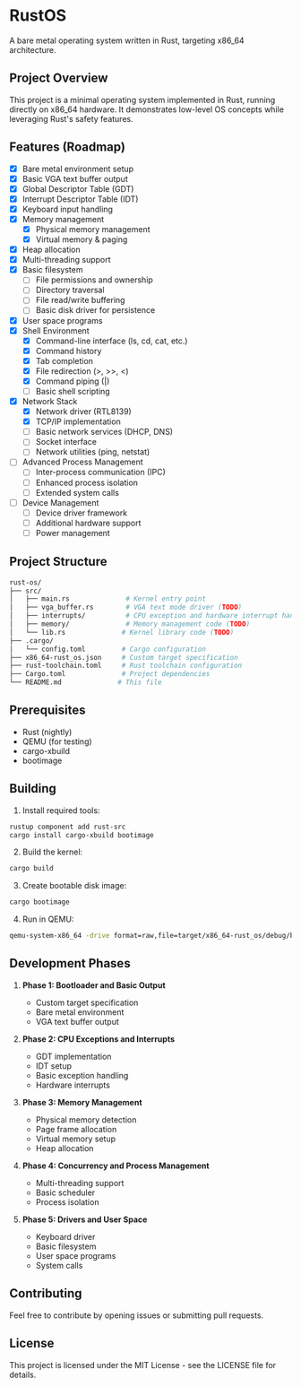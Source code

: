 # RustOS

A bare metal operating system written in Rust, targeting x86_64 architecture.

## Project Overview

This project is a minimal operating system implemented in Rust, running directly on x86_64 hardware. It demonstrates low-level OS concepts while leveraging Rust's safety features.

## Features (Roadmap)

- [x] Bare metal environment setup
- [x] Basic VGA text buffer output
- [x] Global Descriptor Table (GDT)
- [x] Interrupt Descriptor Table (IDT)
- [x] Keyboard input handling
- [x] Memory management
  - [x] Physical memory management
  - [x] Virtual memory & paging
- [x] Heap allocation
- [x] Multi-threading support
- [x] Basic filesystem
  - [ ] File permissions and ownership
  - [ ] Directory traversal
  - [ ] File read/write buffering
  - [ ] Basic disk driver for persistence
- [x] User space programs
- [x] Shell Environment
  - [x] Command-line interface (ls, cd, cat, etc.)
  - [x] Command history
  - [x] Tab completion
  - [x] File redirection (>, >>, <)
  - [x] Command piping (|)
  - [ ] Basic shell scripting
- [x] Network Stack
  - [x] Network driver (RTL8139)
  - [x] TCP/IP implementation
  - [ ] Basic network services (DHCP, DNS)
  - [ ] Socket interface
  - [ ] Network utilities (ping, netstat)
- [ ] Advanced Process Management
  - [ ] Inter-process communication (IPC)
  - [ ] Enhanced process isolation
  - [ ] Extended system calls
- [ ] Device Management
  - [ ] Device driver framework
  - [ ] Additional hardware support
  - [ ] Power management

## Project Structure

```bash
rust-os/
├── src/
│   ├── main.rs              # Kernel entry point
│   ├── vga_buffer.rs        # VGA text mode driver (TODO)
│   ├── interrupts/          # CPU exception and hardware interrupt handlers (TODO)
│   ├── memory/              # Memory management code (TODO)
│   └── lib.rs              # Kernel library code (TODO)
├── .cargo/
│   └── config.toml         # Cargo configuration
├── x86_64-rust_os.json     # Custom target specification
├── rust-toolchain.toml     # Rust toolchain configuration
├── Cargo.toml              # Project dependencies
└── README.md              # This file
```

## Prerequisites

- Rust (nightly)
- QEMU (for testing)
- cargo-xbuild
- bootimage

## Building

1. Install required tools:

```bash
rustup component add rust-src
cargo install cargo-xbuild bootimage
```

2. Build the kernel:

```bash
cargo build
```

3. Create bootable disk image:

```bash
cargo bootimage
```

4. Run in QEMU:

```bash
qemu-system-x86_64 -drive format=raw,file=target/x86_64-rust_os/debug/bootimage-rust-os.bin
```

## Development Phases

1. **Phase 1: Bootloader and Basic Output**
   - Custom target specification
   - Bare metal environment
   - VGA text buffer output

2. **Phase 2: CPU Exceptions and Interrupts**
   - GDT implementation
   - IDT setup
   - Basic exception handling
   - Hardware interrupts

3. **Phase 3: Memory Management**
   - Physical memory detection
   - Page frame allocation
   - Virtual memory setup
   - Heap allocation

4. **Phase 4: Concurrency and Process Management**
   - Multi-threading support
   - Basic scheduler
   - Process isolation

5. **Phase 5: Drivers and User Space**
   - Keyboard driver
   - Basic filesystem
   - User space programs
   - System calls

## Contributing

Feel free to contribute by opening issues or submitting pull requests.

## License

This project is licensed under the MIT License - see the LICENSE file for details.
